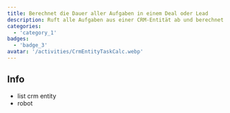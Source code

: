 ```yaml
---  
title: Berechnet die Dauer aller Aufgaben in einem Deal oder Lead  
description: Ruft alle Aufgaben aus einer CRM-Entität ab und berechnet deren Ausführungszeit  
categories:  
  - 'category_1'  
badges:  
  - 'badge_3'  
avatar: '/activities/CrmEntityTaskCalc.webp'  
---  
```

## Info  

- list crm entity  
- robot